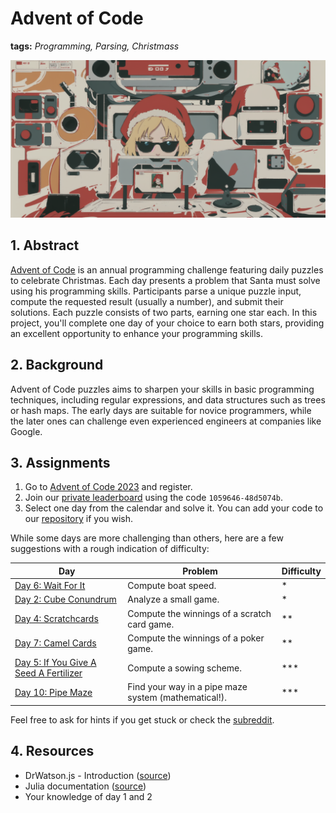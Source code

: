 # Advent of Code

**tags:** *Programming, Parsing, Christmass*

![project image](https://github.com/DaanVanHauwermeiren/AdventofCode/blob/main/figs/re50_ComfyUI_20281122__00141_.png?raw=true)

## 1. Abstract

[Advent of Code](https://adventofcode.com/) is an annual programming challenge featuring daily puzzles to celebrate Christmas. Each day presents a problem that Santa must solve using his programming skills. Participants parse a unique puzzle input, compute the requested result (usually a number), and submit their solutions. Each puzzle consists of two parts, earning one star each. In this project, you'll complete one day of your choice to earn both stars, providing an excellent opportunity to enhance your programming skills.

## 2. Background

Advent of Code puzzles aims to sharpen your skills in basic programming techniques, including regular expressions, and data structures such as trees or hash maps. The early days are suitable for novice programmers, while the later ones can challenge even experienced engineers at companies like Google.

## 3. Assignments

1. Go to [Advent of Code 2023](https://adventofcode.com/) and register.
2. Join our [private leaderboard](https://adventofcode.com/2023/leaderboard/private) using the code `1059646-48d5074b`.
3. Select one day from the calendar and solve it. You can add your code to our [repository](https://github.com/DaanVanHauwermeiren/AdventofCode/tree/main?tab=readme-ov-file) if you wish.

While some days are more challenging than others, here are a few suggestions with a rough indication of difficulty:

| **Day** | **Problem** | **Difficulty** |
| ---- | ---- | ---- |
| [Day 6: Wait For It](https://adventofcode.com/2023/day/6) | Compute boat speed. | \* |
| [Day 2: Cube Conundrum ](https://adventofcode.com/2023/day/2) | Analyze a small game. | \* |
| [Day 4: Scratchcards](https://adventofcode.com/2023/day/4) | Compute the winnings of a scratch card game. | \*\* |
| [Day 7: Camel Cards](https://adventofcode.com/2023/day/7) | Compute the winnings of a poker game. | \*\* |
| [Day 5: If You Give A Seed A Fertilizer](https://adventofcode.com/2023/day/5) | Compute a sowing scheme. | \*\*\* |
| [Day 10: Pipe Maze](https://adventofcode.com/2023/day/10) | Find your way in a pipe maze system (mathematical!). | \*\*\* |

Feel free to ask for hints if you get stuck or check the [subreddit](https://www.reddit.com/r/adventofcode/).


## 4. Resources
- DrWatson.js - Introduction ([source](https://juliadynamics.github.io/DrWatson.jl/dev/))
- Julia documentation ([source](https://docs.julialang.org/en/v1/))
- Your knowledge of day 1 and 2